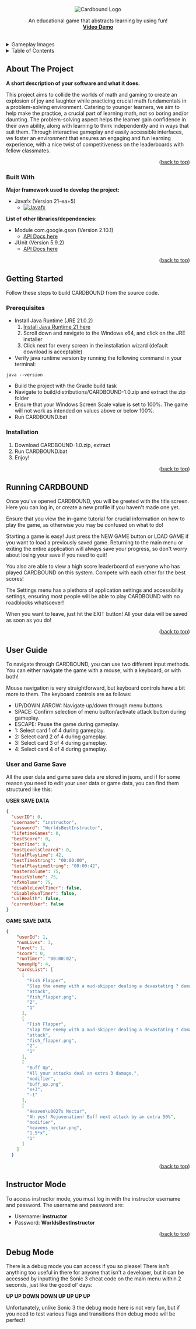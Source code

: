 <a name="readme-top"></a>

<!-- PROJECT LOGO -->
<br />
<div align="center">

![Cardbound Logo](https://github.com/SpeedBerry/Cardbound/blob/main/images/Logo.png?raw=true)

  <p align="center">
    An educational game that abstracts learning by using fun!
    <br />
    <a href="https://youtu.be/uRgfwBTktKs"><strong>Video Demo</strong></a>
    <br />
    <br />
  </p>
</div>


<details>
	<summary>Gameplay Images</summary>
	<img src="https://github.com/SpeedBerry/Cardbound/blob/main/images/MainMenu.png?raw=true" alt="Main Menu Image">
	The main menu in Cardbound. <br /> <br />
	<img src="https://github.com/SpeedBerry/Cardbound/blob/main/images/Gameplay.png?raw=true" alt="Gameplay Image">
	What the gameplay of Cardbound looks like. <br /> <br />
	<img src="https://github.com/SpeedBerry/Cardbound/blob/main/images/GameOver.png?raw=true" alt="Game Over Image">
	How the game over screen in Cardbound looks. <br /> <br />
</details>


<!-- TABLE OF CONTENTS -->
<details>
  <summary>Table of Contents</summary>
  <ol>
    <li>
      <a href="#about-the-project">About The Project</a>
      <ul>
        <li><a href="#built-with">Built With</a></li>
      </ul>
    </li>
    <li>
      <a href="#getting-started">Getting Started</a>
      <ul>
        <li><a href="#prerequisites">Prerequisites</a></li>
        <li><a href="#installation">Installation</a></li>
      </ul>
    </li>
    <li><a href="#running-cardbound">Running CARDBOUND</a></li>
      <ul>
        <li><a href="#user-and-game-save">User and Game Save</a></li>
      </ul>
    <li><a href="#user-guide">User Guide</a></li>
    <li><a href="#instructor-mode">Instructor Mode</a></li>
    <li><a href="#debug-mode">Debug Mode</a></li>
  </ol>
</details>



<!-- ABOUT THE PROJECT -->
## About The Project

**A short description of your software and what it does.**

This project aims to collide the worlds of math and gaming to create an explosion of joy and laughter while practicing crucial math fundamentals in a problem-solving environment. Catering to younger learners, we aim to help make the practice, a crucial part of learning math, not so boring and/or daunting. The problem-solving aspect helps the learner gain confidence in their own ability, along with learning to think independently and in ways that suit them. Through interactive gameplay and easily accessible interfaces, we foster an environment that ensures an engaging and fun learning experience, with a nice twist of competitiveness on the leaderboards with fellow classmates.

<p align="right">(<a href="#cardbound">back to top</a>)</p>



### Built With

**Major framework used to develop the project:**

* Javafx (Version 21-ea+5)
  * [![Javafx][Javafx.com]][Javafx-url]

**List of other libraries/dependencies:**

* Module com.google.gson (Version 2.10.1)
  * [API Docs here](https://javadoc.io/doc/com.google.code.gson/gson/latest/com.google.gson/module-summary.html)
* JUnit (Version 5.9.2)
  * [API Docs here](https://junit.org/junit5/docs/5.10.2/release-notes/#release-notes-5.9.2)


<p align="right">(<a href="#cardbound">back to top</a>)</p>



<!-- GETTING STARTED -->
## Getting Started

Follow these steps to build CARDBOUND from the source code.

### Prerequisites

* Install Java Runtime (JRE 21.0.2)
  1. [Install Java Runtime 21 here](https://adoptium.net/temurin/archive/?version=21)
  2. Scroll down and navigate to the Windows x64, and click on the JRE installer
  3. Click next for every screen in the installation wizard (default download is acceptable)
* Verify java runtime version by running the following command in your terminal:
```shell
java --version
```
* Build the project with the Gradle build task
* Navigate to build/distributions/CARDBOUND-1.0.zip and extract the zip folder
* Ensure that your Windows Screen Scale value is set to 100%. The game will not work as intended on values above or below 100%.
* Run CARDBOUND.bat

### Installation

1. Download CARDBOUND-1.0.zip, extract
2. Run CARDBOUND.bat
3. Enjoy!

<p align="right">(<a href="#cardbound">back to top</a>)</p>



<!-- USAGE EXAMPLES -->
## Running CARDBOUND

Once you've opened CARDBOUND, you will be greeted with the title screen. Here you can log in, or create a new profile if you haven't made one yet.

Ensure that you view the in-game tutorial for crucial information on how to play the game, as otherwise you may be confused on what to do!

Starting a game is easy! Just press the NEW GAME button or LOAD GAME if you want to load a previously saved game. Returning to the main menu or exiting the entire application will always save your progress, so don't worry about losing your save if you need to quit!

You also are able to view a high score leaderboard of everyone who has played CARDBOUND on this system. Compete with each other for the best scores!

The Settings menu has a plethora of application settings and accessibility settings, ensuring most people will be able to play CARDBOUND with no roadblocks whatsoever!

When you want to leave, just hit the EXIT button! All your data will be saved as soon as you do!

<p align="right">(<a href="#cardbound">back to top</a>)</p>



<!-- ROADMAP -->
## User Guide

To navigate through CARDBOUND, you can use two different input methods. You can either navigate the game with a mouse, with a keyboard, or with both!

Mouse navigation is very straightforward, but keyboard controls have a bit more to them. The keyboard controls are as follows:
* UP/DOWN ARROW: Navigate up/down through menu buttons.
* SPACE: Confirm selection of menu button/activate attack button during gameplay.
* ESCAPE: Pause the game during gameplay.
* 1: Select card 1 of 4 during gameplay.
* 2: Select card 2 of 4 during gameplay.
* 3: Select card 3 of 4 during gameplay.
* 4: Select card 4 of 4 during gameplay.

### User and Game Save

All the user data and game save data are stored in jsons, and if for some reason you need to edit your user data or game data, you can find them structured like this:

**USER SAVE DATA**
```json
{
  "userID": 0,
  "username": "instructor",
  "password": "WorldsBestInstructor",
  "lifetimeGames": 0,
  "bestScore": 0,
  "bestTime": 0,
  "mostLevelsCleared": 0,
  "totalPlaytime": 42,
  "bestTimeString": "00:00:00",
  "totalPlaytimeString": "00:00:42",
  "masterVolume": 75,
  "musicVolume": 75,
  "sfxVolume": 75,
  "disableLevelTimer": false,
  "disableRunTimer": false,
  "unlHealth": false,
  "currentUser": false
}
```

**GAME SAVE DATA**
```json
{
    "userId": 1,
    "numLives": 3,
    "level": 1,
    "score": 0,
    "runTimer": "00:00:02",
    "enemyHp": 4,
    "cardsList": [
      [
        "Fish Flapper",
        "Slap the enemy with a mud-skipper dealing a devastating ? damage.",
        "attack",
        "fish_flapper.png",
        "2",
        "1"
      ],
      [
        "Fish Flapper",
        "Slap the enemy with a mud-skipper dealing a devastating ? damage.",
        "attack",
        "fish_flapper.png",
        "2",
        "1"
      ],
      [
        "Buff Up",
        "All your attacks deal an extra 3 damage.",
        "modifier",
        "buff_up.png",
        "x+3",
        "-1"
      ],
      [
        "Heaven\u0027s Nectar",
        "Ah yes! Rejuvenation! Buff next attack by an extra 50%",
        "modifier",
        "heavens_nectar.png",
        "1.5*x",
        "1"
      ]
    ]
  }
```

<p align="right">(<a href="#cardbound">back to top</a>)</p>



<!-- INSTRUCTOR MODE -->
## Instructor Mode

To access instructor mode, you must log in with the instructor username and password. The username and password are:
* Username: **instructor**
* Password: **WorldsBestInstructor**
<p align="right">(<a href="#cardbound">back to top</a>)</p>

<!-- DEBUG MODE -->
## Debug Mode

There is a debug mode you can access if you so please! There isn't anything too useful in there for anyone that isn't a developer, but it can be accessed by inputting the Sonic 3 cheat code on the main menu within 2 seconds, just like the good ol' days:

**UP UP DOWN DOWN UP UP UP UP**

Unfortunately, unlike Sonic 3 the debug mode here is not very fun, but if you need to test various flags and transitions then debug mode will be perfect!

<!-- MARKDOWN LINKS & IMAGES -->
<!-- https://www.markdownguide.org/basic-syntax/#reference-style-links -->
[contributors-shield]: https://img.shields.io/github/contributors/othneildrew/Best-README-Template.svg?style=for-the-badge
[contributors-url]: https://github.com/othneildrew/Best-README-Template/graphs/contributors
[forks-shield]: https://img.shields.io/github/forks/othneildrew/Best-README-Template.svg?style=for-the-badge
[forks-url]: https://github.com/othneildrew/Best-README-Template/network/members
[stars-shield]: https://img.shields.io/github/stars/othneildrew/Best-README-Template.svg?style=for-the-badge
[stars-url]: https://github.com/othneildrew/Best-README-Template/stargazers
[issues-shield]: https://img.shields.io/github/issues/othneildrew/Best-README-Template.svg?style=for-the-badge
[issues-url]: https://github.com/othneildrew/Best-README-Template/issues
[license-shield]: https://img.shields.io/github/license/othneildrew/Best-README-Template.svg?style=for-the-badge
[license-url]: https://github.com/othneildrew/Best-README-Template/blob/master/LICENSE.txt
[linkedin-shield]: https://img.shields.io/badge/-LinkedIn-black.svg?style=for-the-badge&logo=linkedin&colorB=555
[linkedin-url]: https://linkedin.com/in/othneildrew
[Javafx.com]: https://img.shields.io/badge/javafx-%23FF0000.svg?style=for-the-badge&logo=javafx&logoColor=white
[Javafx-url]: https://openjfx.io/